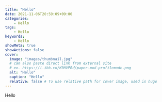 ```yaml
---
title: "Hello"
date: 2021-11-06T20:50:09+09:00
categories:
    - Hello
tags:
    - Hello
keywords:
    - Hello
showMeta: true
showActions: false
cover:
  image: "images/thumbnail.jpg"
  # can also paste direct link from external site
  # ex. https://i.ibb.co/K0HVPBd/paper-mod-profilemode.png
  alt: "Hello"
  caption: "Hello"
  relative: false # To use relative path for cover image, used in hugo Page-bundles
---
```


Hello
